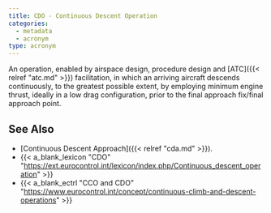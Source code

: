 ```yaml
---
title: CDO - Continuous Descent Operation
categories:
  - metadata
  - acronym
type: acronym
---
```


An operation, enabled by airspace design, procedure design and [ATC]({{< relref "atc.md" >}})
facilitation, in which an arriving aircraft descends continuously,
to the greatest possible extent, by employing minimum engine thrust,
ideally in a low drag configuration, prior to the final
approach fix/final approach point.

## See Also

* [Continuous Descent Approach]({{< relref "cda.md" >}}).
* {{< a_blank_lexicon "CDO" "https://ext.eurocontrol.int/lexicon/index.php/Continuous_descent_operation" >}}
* {{< a_blank_ectrl "CCO and CDO" "https://www.eurocontrol.int/concept/continuous-climb-and-descent-operations" >}}
